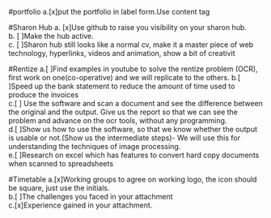 #portfolio
a.[x]put the portfolio in label form.Use content tag

#Sharon Hub
a. [x]Use github to raise you visibility on your sharon hub.  
b. [ ]Make the hub active.  
c. [ ]Sharon hub still looks like a normal cv, make it a master piece of web technology, hyperlinks, videos and animation, show a bit of creativit

#Rentize
a.[ ]Find examples in youtube to solve the rentize problem (OCR), first work on one(co-operative) and we will replicate to the others.
b.[ ]Speed up the bank statement to reduce the amount of time used to produce the invoices  
c.[ ] Use the software and scan a document and see the difference between the original and the output. Give us the report so that we can see the problem and advance on the ocr tools, without any programming.  
d.[ ]Show us how to use the software, so that we know whether the output is usable or not.(Show us the intermediate steps)-
We will use this for understanding the techniques of image processing.  
e.[ ]Research on excel which has features to convert hard copy documents when scanned to spreadsheets

#Timetable
a.[x]Working groups to agree on working logo, the icon should be square, just use the initials.  
b.[ ]The challenges you faced in your attachment  
c.[x]Experience gained in your attachment.
